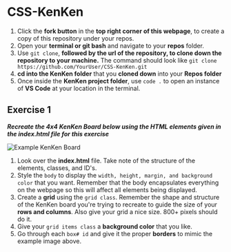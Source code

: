# CSS-KenKen

1. Click the **fork button** in the **top right corner of this webpage**, to create a copy of this repository under your repos.
2. Open your **terminal or git bash** and navigate to your **repos** folder.<br>
3. Use `git clone`, **followed by the url of the repository, to clone down the repository to your machine.** The command should look like `git clone https://github.com/YourUser/CSS-KenKen.git`<br>
4. **cd into the KenKen folder** that you **cloned down** into your **Repos folder**<br>
5. Once inside the **KenKen project folder**, use `code .` to open an instance of **VS Code** at your location in the terminal.<br>

## Exercise 1

**_Recreate the 4x4 KenKen Board below using the HTML elements given in the index.html file for this exercise_**

![Example KenKen Board](/KenKenExample.png)

1. Look over the **index.html** file. Take note of the structure of the elements, classes, and ID's.<br>
2. Style the `body` to display the `width, height, margin, and background color` that you want. Remember that the body encapsulates everything on the webpage so this will affect all elements being displayed.<br>
3. Create a **grid** using the `grid class`. Remember the shape and structure of the KenKen board you're trying to recreate to guide the size of your **rows and columns**. Also give your grid a nice size. 800+ pixels should do it.<br>
4. Give your `grid items class` a **background color** that you like.<br>
5. Go through each `box# id` and give it the proper **borders** to mimic the example image above.<br>
